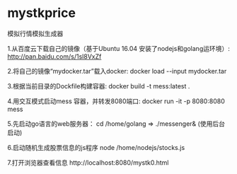 # mystkprice
模拟行情模拟生成器

1.从百度云下载自己的镜像（基于Ubuntu 16.04 安装了nodejs和golang运环境）:
http://pan.baidu.com/s/1sl8VxZf

2.将自己的镜像“mydocker.tar”载入docker:
docker load --input mydocker.tar

3.根据当前目录的Dockfile构建容器:
docker build -t mess:latest .

4.用交互模式启动mess 容器，并转发8080端口:
docker run -it -p 8080:8080 mess

5.先启动go语言的web服务器：
cd /home/golang  => ./messenger&  (使用后台启动)

6.启动随机生成股票信息的js程序
node /home/nodejs/stocks.js

7.打开浏览器查看信息
http://localhost:8080/mystk0.html


